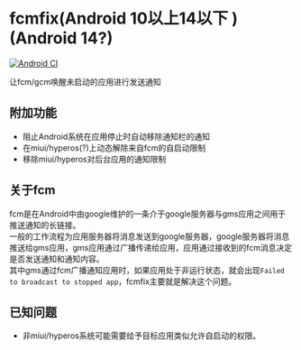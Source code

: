 # fcmfix(Android 10以上14以下 )(Android 14?)

[![Android CI](https://github.com/kooritea/fcmfix/workflows/Android%20CI/badge.svg)](https://github.com/kooritea/fcmfix/actions)

让fcm/gcm唤醒未启动的应用进行发送通知  

## 附加功能

- 阻止Android系统在应用停止时自动移除通知栏的通知
- 在miui/hyperos(?)上动态解除来自fcm的自启动限制
- 移除miui/hyperos对后台应用的通知限制

## 关于fcm

fcm是在Android中由google维护的一条介于google服务器与gms应用之间用于推送通知的长链接。  
一般的工作流程为应用服务器将消息发送到google服务器，google服务器将消息推送给gms应用，gms应用通过广播传递给应用，应用通过接收到的fcm消息决定是否发送通知和通知内容。  
其中gms通过fcm广播通知应用时，如果应用处于非运行状态，就会出现`Failed to broadcast to stopped app`，fcmfix主要就是解决这个问题。

## 已知问题

- 非miui/hyperos系统可能需要给予目标应用类似允许自启动的权限。